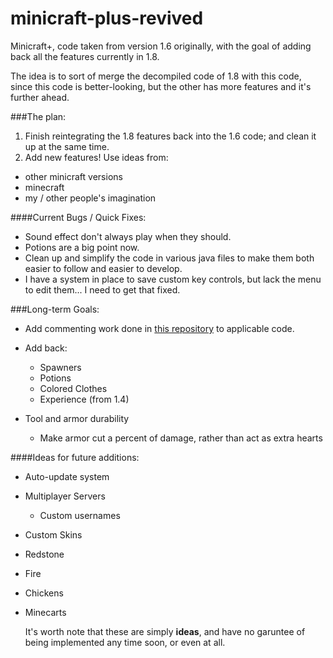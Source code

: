 # minicraft-plus-revived
Minicraft+, code taken from version 1.6 originally, with the goal of adding back all the features currently in 1.8.

The idea is to sort of merge the decompiled code of 1.8 with this code, since this code is better-looking, but the other has more features and it's further ahead.


###The plan:

1. Finish reintegrating the 1.8 features back into the 1.6 code; and clean it up at the same time.
2. Add new features! Use ideas from:
  * other minicraft versions
  * minecraft
  * my / other people's imagination

####Current Bugs / Quick Fixes:

* Sound effect don't always play when they should.
* Potions are a big point now.
* Clean up and simplify the code in various java files to make them both easier to follow and easier to develop.
* I have a system in place to save custom key controls, but lack the menu to edit them... I need to get that fixed.

###Long-term Goals:

* Add commenting work done in [this repository](https://github.com/shylor/miniventure) to applicable code.

* Add back:
  * Spawners
  * Potions
  * Colored Clothes
  * Experience (from 1.4)

* Tool and armor durability
  * Make armor cut a percent of damage, rather than act as extra hearts


####Ideas for future additions:

* Auto-update system
* Multiplayer Servers
  * Custom usernames
* Custom Skins
* Redstone
* Fire
* Chickens
* Minecarts

  It's worth note that these are simply **ideas**, and have no garuntee of being implemented any time soon, or even at all.

